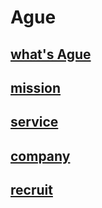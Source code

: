 # Ague

## [what's Ague](./aboout)

## [mission](./mission)

## [service](./service)

## [company](./company)

## [recruit](./recruit)